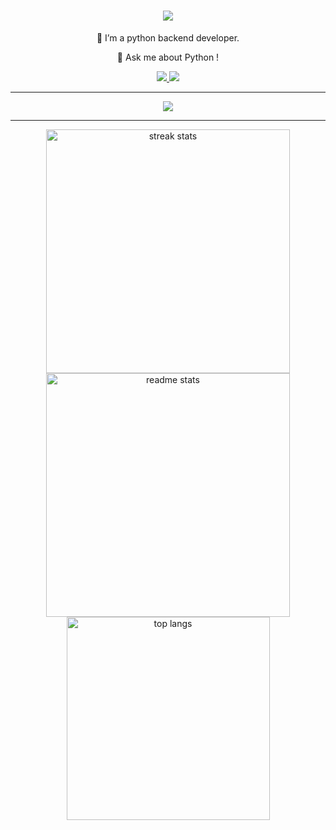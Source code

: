 <h1 align="center">
    <img src="https://readme-typing-svg.herokuapp.com/?font=Righteous&size=35&center=true&vCenter=true&width=500&height=70&duration=4000&lines=Hello!+👋;" />
</h1>
<div align="center">
 
 🔭 I’m a python backend developer.
 
 💬 Ask me about Python !
 
 </div>
 <div align="center"> 
  <a href="mailto:raadin.dev@gmail.com">
    <img src="https://img.shields.io/badge/Gmail-333333?style=for-the-badge&logo=gmail&logoColor=red" />
  </a>
  <a href="https://linkedin.com/in/radin dolati" target="_blank">
    <img src="https://img.shields.io/badge/LinkedIn-0077B5?style=for-the-badge&logo=linkedin&logoColor=white" target="_blank" />
  </a>
      <hr/>
<div align="center">
    <img src="https://skillicons.dev/icons?i=github,python,selenium,fastapi,postgres,vscode" /><br>
</div>
     <hr/>
<div align=center>
  <img width=390 src="https://streak-stats.demolab.com/?user=radini1&count_private=true&theme=react&border_radius=10" alt="streak stats"/>
      <img width=390 src="https://github-readme-stats-salesp07.vercel.app/api?username=radini1&count_private=true&show_icons=true&theme=react&rank_icon=github&border_radius=10" alt="readme stats" />
      <br/>
  <img width=325 align="center" src="https://github-readme-stats-salesp07.vercel.app/api/top-langs/?username=radini1&hide=HTML&langs_count=8&layout=compact&theme=react&border_radius=10&size_weight=0.5&count_weight=0.5&exclude_repo=github-readme-stats" alt="top langs" />

  <br/>
</div>








